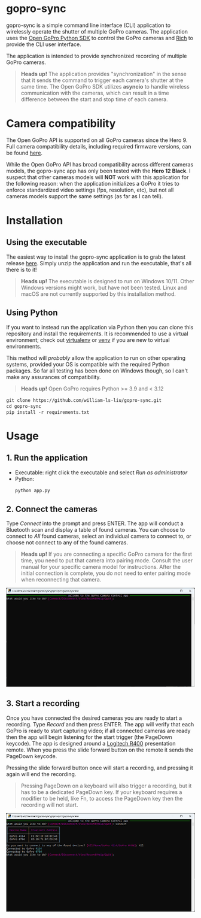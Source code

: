 # gopro-sync
gopro-sync is a simple command line interface (CLI) application to wirelessly operate the shutter of multiple GoPro cameras.
The application uses the [Open GoPro Python SDK](https://github.com/gopro/OpenGoPro/tree/main/demos/python/sdk_wireless_camera_control) to control the GoPro cameras and [Rich](https://github.com/Textualize/rich) to provide the
CLI user interface.

The application is intended to provide synchronized recording of multiple GoPro cameras.

> **Heads up!** The application provides "synchronization" in the sense that it sends the command to trigger each
> camera's shutter at the same time. The Open GoPro SDK utilizes **asyncio** to handle wireless communication with the
> cameras, which can result in a time difference between the start and stop time of each camera.

# Camera compatibility
The Open GoPro API is supported on all GoPro cameras since the Hero 9. Full camera compatibility details, including
required firmware versions, can be found [here](https://gopro.github.io/OpenGoPro/).

While the Open GoPro API has broad compatibility across different cameras models, the gopro-sync app has only been
tested with the **Hero 12 Black**. I suspect that other cameras models will **NOT** work with this application for the
following reason: when the application initializes a GoPro it tries to enforce standardized video settings
(fps, resolution, etc), but not all cameras models support the same settings (as far as I can tell).

# Installation
## Using the executable
The easiest way to install the gopro-sync application is to grab the latest release [here](https://github.com/william-ls-liu/gopro-sync/releases). Simply unzip the application and run the executable, that's all there is to it!
> **Heads up!** The executable is designed to run on Windows 10/11. Other Windows versions might work, but have not been
> tested. Linux and macOS are not currently supported by this installation method.

## Using Python
If you want to instead run the application via Python then you can clone this repository and install the requirements. It is recommended to use a virtual environment; check out [virtualenv](https://virtualenv.pypa.io/en/latest/) or [venv](https://docs.python.org/3/library/venv.html) if you are new to virtual environments.

This method will *probably* allow the application to run on other operating systems, provided your OS is compatible with the required Python packages. So far all testing has been done on Windows though, so I can't make any assurances of compatibility.
> **Heads up!** Open GoPro requires Python >= 3.9 and < 3.12


```console
git clone https://github.com/william-ls-liu/gopro-sync.git
cd gopro-sync
pip install -r requirements.txt
```

# Usage
## 1. Run the application
- Executable: right click the executable and select *Run as administrator*
- Python:
    ```python
    python app.py
    ```

## 2. Connect the cameras
Type *Connect* into the prompt and press ENTER. The app will conduct a Bluetooth scan and display a table of
found cameras. You can choose to connect to *All* found cameras, select an individual camera to connect to, or choose not
connect to any of the found cameras.

> **Heads up!** If you are connecting a specific GoPro camera for the first time, you need to put that camera into
> pairing mode. Consult the user manual for your specific camera model for instructions. After the initial connection is
> complete, you do not need to enter pairing mode when reconnecting that camera.

![Connecting to cameras](https://github.com/william-ls-liu/gopro-sync/blob/main/images/connect_to_cameras.gif)

## 3. Start a recording
Once you have connected the desired cameras you are ready to start a recording. Type *Record* and then press ENTER. The
app will verify that each GoPro is ready to start capturing video; if all connected cameras are ready then the app will
begin listening for the start trigger (the PageDown keycode). The app is designed around a 
[Logitech R400](https://www.logitech.com/en-us/products/presenters/r400-wireless-presenter.910-001354.html)
presentation remote. When you press the slide forward button on the remote it sends the PageDown keycode.

Pressing the slide forward button once will start a recording, and pressing it again will end the recording.

> Pressing PageDown on a keyboard will also trigger a recording, but it has to be a dedicated PageDown key. If your
> keyboard requires a modifier to be held, like Fn, to access the PageDown key then the recording will not start.

![Recording](https://github.com/william-ls-liu/gopro-sync/blob/main/images/record.gif)